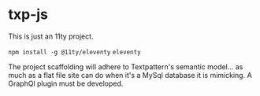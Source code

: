 # txp-js

This is just an 11ty project.

`npm install -g @11ty/eleventy`
`eleventy`

The project scaffolding will adhere to Textpattern's semantic model... as much as a flat file site can do when it's a MySql database it is mimicking.  A GraphQl plugin must be developed.
